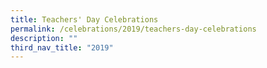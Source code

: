 ```yaml
---
title: Teachers' Day Celebrations
permalink: /celebrations/2019/teachers-day-celebrations
description: ""
third_nav_title: "2019"
---
```

